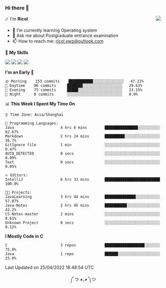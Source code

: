 ### Hi there 👋

<a href="#">
  <img align="right" src="https://github-readme-stats.vercel.app/api?username=Ricolxwz&count_private=true&show_icons=true&theme=prussian" />
</a>

☄️ I‘m **Ricol**

- 🌱 I’m currently learning Operating system
- 💬 Ask me about Postgraduate entrance examination
- 📫 How to reach me: ricol.xwz@outlook.com

🌟 **My Skills**

![](https://img.shields.io/badge/-Git-000000?style=flat-square&logo=git&logoColor=fff)
![](https://img.shields.io/badge/-C-3e74a2?style=flat-square&logo=C&logoColor=fff)
![](https://img.shields.io/badge/-Python-4fc08d?style=flat-square&logo=python&logoColor=fff)
![](https://img.shields.io/badge/-java-ffa500?style=flat-square&logo=java&logoColor=fff)

<!--START_SECTION:waka-->
**I'm an Early 🐤** 

```text
🌞 Morning    153 commits    ███████████░░░░░░░░░░░░░░   47.22% 
🌆 Daytime    96 commits     ███████░░░░░░░░░░░░░░░░░░   29.63% 
🌃 Evening    75 commits     █████░░░░░░░░░░░░░░░░░░░░   23.15% 
🌙 Night      0 commits      ░░░░░░░░░░░░░░░░░░░░░░░░░   0.0%

```


📊 **This Week I Spent My Time On** 

```text
⌚︎ Time Zone: Asia/Shanghai

💬 Programming Languages: 
Java                     4 hrs 6 mins        ███████████████░░░░░░░░░░   62.67% 
Markdown                 2 hrs 24 mins       █████████░░░░░░░░░░░░░░░░   36.7% 
GitIgnore file           1 min               ░░░░░░░░░░░░░░░░░░░░░░░░░   0.47% 
AUTO_DETECTED            0 secs              ░░░░░░░░░░░░░░░░░░░░░░░░░   0.09% 
Text                     0 secs              ░░░░░░░░░░░░░░░░░░░░░░░░░   0.05%

🔥 Editors: 
IntelliJ                 6 hrs 33 mins       █████████████████████████   100.0%

🐱‍💻 Projects: 
JavaLearning             3 hrs 44 mins       ██████████████░░░░░░░░░░░   57.07% 
Java-Notes               2 hrs 45 mins       ██████████░░░░░░░░░░░░░░░   42.2% 
CS-Notes-master          2 mins              ░░░░░░░░░░░░░░░░░░░░░░░░░   0.61% 
Unknown Project          0 secs              ░░░░░░░░░░░░░░░░░░░░░░░░░   0.12%

```

**I Mostly Code in C** 

```text
C                        3 repos             ██████████████████░░░░░░░   75.0% 
Java                     1 repo              ██████░░░░░░░░░░░░░░░░░░░   25.0%

```



 Last Updated on 25/04/2022 18:48:54 UTC
<!--END_SECTION:waka-->

<div align="center">
༼ つ ◕_◕ ༽つ
</div>
